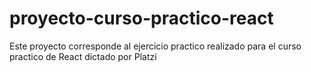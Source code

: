 # proyecto-curso-practico-react
Este proyecto corresponde al ejercicio practico realizado para el curso practico de React dictado por Platzi
